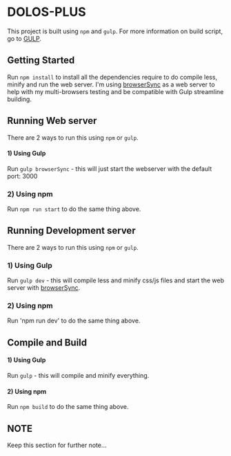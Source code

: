 # DOLOS-PLUS

This project is built using `npm` and `gulp`. For more information on build script, go to [GULP](http://gulpjs.com/).

## Getting Started
Run `npm install` to install all the dependencies require to do compile less, minify and run the web server. I'm using [browserSync](https://www.browsersync.io/) as a web server to help with my multi-browsers testing and be compatible with Gulp streamline building.

## Running Web server
There are 2 ways to run this using `npm` or `gulp`.
#### 1) Using Gulp
Run `gulp browserSync` - this will just start the webserver with the default port: 3000

### 2) Using npm
Run `npm run start` to do the same thing above.

## Running Development server
There are 2 ways to run this using `npm` or `gulp`.
### 1) Using Gulp
Run `gulp dev` - this will compile less and minify css/js files and start the web server with [browserSync](https://www.browsersync.io/).

### 2) Using npm
Run 'npm run dev' to do the same thing above.


## Compile and Build
#### 1) Using Gulp
Run `gulp` - this will compile and minify everything.

#### 2) Using npm
Run `npm build` to do the same thing above.


## NOTE
Keep this section for further note...
